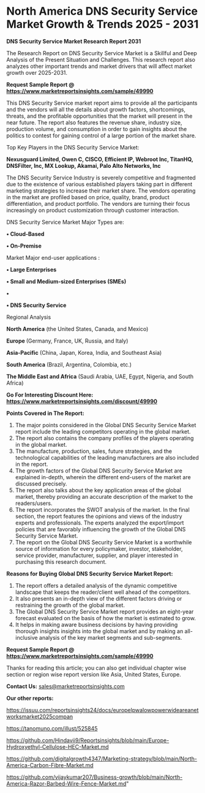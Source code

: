 # North America DNS Security Service Market Growth & Trends 2025 - 2031

<strong>DNS Security Service Market Research Report 2031</strong>

The Research Report on DNS Security Service Market is a Skillful and Deep Analysis of the Present Situation and Challenges. This research report also analyzes other important trends and market drivers that will affect market growth over 2025-2031.

<strong>Request Sample Report @ <a href=https://www.marketreportsinsights.com/sample/49990>https://www.marketreportsinsights.com/sample/49990</a></strong>

This DNS Security Service market report aims to provide all the participants and the vendors will all the details about growth factors, shortcomings, threats, and the profitable opportunities that the market will present in the near future. The report also features the revenue share, industry size, production volume, and consumption in order to gain insights about the politics to contest for gaining control of a large portion of the market share.

Top Key Players in the DNS Security Service Market:

<strong>Nexusguard Limited, Owen C, CISCO, Efficient IP, Webroot Inc, TitanHQ, DNSFilter, Inc, MX Lookup, Akamai, Palo Alto Networks, Inc</strong>

The DNS Security Service Industry is severely competitive and fragmented due to the existence of various established players taking part in different marketing strategies to increase their market share. The vendors operating in the market are profiled based on price, quality, brand, product differentiation, and product portfolio. The vendors are turning their focus increasingly on product customization through customer interaction.

DNS Security Service Market Major Types are:

<strong>•  Cloud-Based

•  On-Premise</strong>

Market Major end-user applications :

<strong>•  Large Enterprises

•  Small and Medium-sized Enterprises (SMEs)

•  

•  DNS Security Service</strong>

Regional Analysis

</u><strong><b>North America</b></strong> (the United States, Canada, and Mexico)

<strong><b>Europe </b></strong>(Germany, France, UK, Russia, and Italy)

<strong><b>Asia-Pacific</b></strong> (China, Japan, Korea, India, and Southeast Asia)

<strong><b>South America</b></strong> (Brazil, Argentina, Colombia, etc.)

<strong><b>The Middle East and Africa</b></strong> (Saudi Arabia, UAE, Egypt, Nigeria, and South Africa)

<strong>Go For Interesting Discount Here: <a href=https://www.marketreportsinsights.com/discount/49990>https://www.marketreportsinsights.com/discount/49990</a></strong>

<strong>Points Covered in The Report:</strong>
<ol>
  <li>The major points considered in the Global DNS Security Service Market report include the leading competitors operating in the global market.</li>
  <li>The report also contains the company profiles of the players operating in the global market.</li>
  <li>The manufacture, production, sales, future strategies, and the technological capabilities of the leading manufacturers are also included in the report.</li>
  <li>The growth factors of the Global DNS Security Service Market are explained in-depth, wherein the different end-users of the market are discussed precisely.</li>
  <li>The report also talks about the key application areas of the global market, thereby providing an accurate description of the market to the readers/users.</li>
  <li>The report incorporates the SWOT analysis of the market. In the final section, the report features the opinions and views of the industry experts and professionals. The experts analyzed the export/import policies that are favorably influencing the growth of the Global DNS Security Service Market.</li>
  <li>The report on the Global DNS Security Service Market is a worthwhile source of information for every policymaker, investor, stakeholder, service provider, manufacturer, supplier, and player interested in purchasing this research document.</li>
</ol>
<strong>Reasons for Buying Global DNS Security Service Market Report:</strong>

<ol>
  <li>The report offers a detailed analysis of the dynamic competitive landscape that keeps the reader/client well ahead of the competitors.</li>
  <li>It also presents an in-depth view of the different factors driving or restraining the growth of the global market.</li>
  <li>The Global DNS Security Service Market report provides an eight-year forecast evaluated on the basis of how the market is estimated to grow.</li>
  <li>It helps in making aware business decisions by having providing thorough insights insights into the global market and by making an all-inclusive analysis of the key market segments and sub-segments.</li>
</ol>
<strong>Request Sample Report @ <a href=https://www.marketreportsinsights.com/sample/49990>https://www.marketreportsinsights.com/sample/49990</a></strong>


Thanks for reading this article; you can also get individual chapter wise section or region wise report version like Asia, United States, Europe.

<strong>Contact Us:</strong>
sales@marketreportsinsights.com

<strong>Our other reports:</strong>

<a href=https://issuu.com/reportsinsights24/docs/europelpwalowpowerwideareanetworksmarket2025compan>https://issuu.com/reportsinsights24/docs/europelpwalowpowerwideareanetworksmarket2025compan</a>

<a href=https://tanomuno.com/illust/525845>https://tanomuno.com/illust/525845</a>

<a href=https://github.com/Hindavii9/Reportsinsights/blob/main/Europe-Hydroxyethyl-Cellulose-HEC-Market.md>https://github.com/Hindavii9/Reportsinsights/blob/main/Europe-Hydroxyethyl-Cellulose-HEC-Market.md</a>

<a href=https://github.com/digitalgrowth4347/Marketing-strategy/blob/main/North-America-Carbon-Fibre-Market.md>https://github.com/digitalgrowth4347/Marketing-strategy/blob/main/North-America-Carbon-Fibre-Market.md</a>

<a href=https://github.com/vijaykumar207/Business-growth/blob/main/North-America-Razor-Barbed-Wire-Fence-Market.md>https://github.com/vijaykumar207/Business-growth/blob/main/North-America-Razor-Barbed-Wire-Fence-Market.md</a>"
